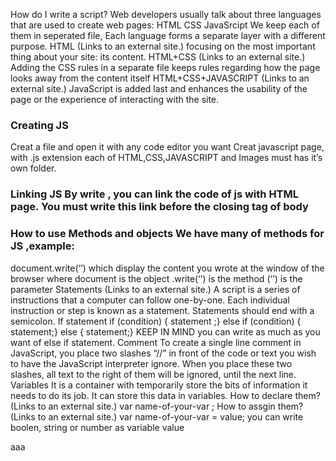 How do I write a script?
Web developers usually talk about three languages that are used to create web pages:
HTML
CSS
JavaSrcipt We keep each of them in seperated file, Each language forms a separate layer with a different purpose.
HTML (Links to an external site.)
focusing on the most important thing about your site: its content.
HTML+CSS (Links to an external site.)
Adding the CSS rules in a separate file keeps rules regarding how the page looks away from the content itself
HTML+CSS+JAVASCRIPT (Links to an external site.)
JavaScript is added last and enhances the usability of the page or the experience of interacting with the site.
### Creating JS
Creat a file and open it with any code editor you want
Creat javascript page, with .js extension
each of HTML,CSS,JAVASCRIPT and Images must has it’s own folder.
### Linking JS By write , you can link the code of js with HTML page. You must write this link before the closing tag of body
### How to use Methods and objects We have many of methods for JS ,example:
document.write(‘’) which display the content you wrote at the window of the browser where document is the object .write(‘’) is the method (‘’) is the parameter
Statements (Links to an external site.)
A script is a series of instructions that a computer can follow one-by-one. Each individual instruction or step is known as a statement. Statements should end with a semicolon.
If statement if (condition) { statement ;} else if (condition) { statement;} else { statement;} KEEP IN MIND you can write as much as you want of else if statement.
Comment To create a single line comment in JavaScript, you place two slashes “//” in front of the code or text you wish to have the JavaScript interpreter ignore. When you place these two slashes, all text to the right of them will be ignored, until the next line.
Variables It is a container with temporarily store the bits of information it needs to do its job. It can store this data in variables.
How to declare them? (Links to an external site.)
var name-of-your-var ;
How to assgin them? (Links to an external site.)
var name-of-your-var = value; you can write boolen, string or number as variable value


aaa

